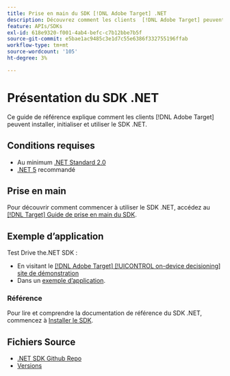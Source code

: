 ```yaml
---
title: Prise en main du SDK [!DNL Adobe Target] .NET
description: Découvrez comment les clients  [!DNL Adobe Target] peuvent installer, initialiser et utiliser le SDK .NET.
feature: APIs/SDKs
exl-id: 618e9320-f001-4ab4-befc-c7b12bbe7b5f
source-git-commit: e5bae1ac9485c3e1d7c55e6386f332755196ffab
workflow-type: tm+mt
source-wordcount: '105'
ht-degree: 3%

---
```


# Présentation du SDK .NET

Ce guide de référence explique comment les clients [!DNL Adobe Target] peuvent installer, initialiser et utiliser le SDK .NET.

## Conditions requises

* Au minimum [.NET Standard 2.0](https://github.com/dotnet/standard/blob/v2.1.0/docs/versions/netstandard2.0.md)
* [.NET 5](https://github.com/dotnet/core/blob/main/release-notes/5.0/README.md) recommandé

## Prise en main

Pour découvrir comment commencer à utiliser le SDK .NET, accédez au [[!DNL Target] Guide de prise en main du SDK](../sdk-guides/getting-started/getting-started.md).

## Exemple d’application

Test Drive the.NET SDK :

* En visitant le [[!DNL Adobe Target] [!UICONTROL on-device decisioning] site de démonstration](https://github.com/adobe/on-device-decisioning-demo-site)
* Dans un [exemple d’application](../sdk-guides/sample-apps/sample-apps.md).

### Référence

Pour lire et comprendre la documentation de référence du SDK .NET, commencez à [Installer le SDK](install-sdk.md).

## Fichiers Source

* [.NET SDK Github Repo](https://github.com/adobe/target-dotnet-sdk)
* [Versions](https://github.com/adobe/target-dotnet-sdk/releases)
